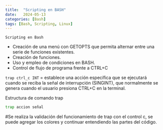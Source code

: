 ```yaml
---
title:  "Scripting en BASH"
date:   2024-05-13
categories: [Bash]
tags: [Bash, Scripting, Linux]
---
```

`Scripting en Bash`

* Creación de una menú con GETOPTS que permita alternar entre una serie de funciones existentes.
* Creación de funciones.
* Uso y empleo de condiciones en BASH.
* Control de flujo de programa frente a CTRL+C

`trap ctrl_c INT` = establece una acción específica que se ejecutará cuando se reciba la señal de interrupción (SINGINT), que normalmente se genera cuando el usuario presiona CTRL+C en la terminal. 

Estructura de comando trap

``` bash
trap accion señal
``` 
#Se realiza la validación del funcionamiento de trap con el control c, se puede agregar los colores y continuar entendiendo las partes del código. 